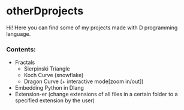 # otherDprojects
Hi! Here you can find some of my projects made with D programming language.

### Contents:
- Fractals
  - Sierpinski Triangle
  - Koch Curve (snowflake)
  - Dragon Curve (+ interactive mode[zoom in/out])
- Embedding Python in Dlang
- Extension-er (change extensions of all files in a certain folder to a specified extension by the user)
